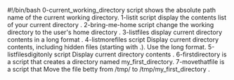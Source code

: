 #!/bin/bash
0-current_working_directory script shows the absolute path name of the current working directory.
1-listit script display the contents list of your current directory .
2-bring-me-home script change the working directory to the user's home directory .
3-listfiles display current directory contents in a long format .
4-listmorefiles script Display current directory contents, including hidden files (starting with .). Use the long format.
5-listfilesdigitonly script Display current directory contents .
6-firstdirectory is a script that creates a directory named my_first_directory.
7-movethatfile is a script that Move the file betty from /tmp/ to /tmp/my_first_directory .

